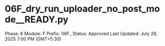 # 06F_dry_run_uploader_no_post_mode__READY.py

Phase: 6
Module: F
Prefix: 06F_
Status: Approved
Last Updated: July 28, 2025 7:00 PM (GMT+5:30)
